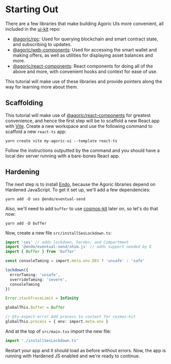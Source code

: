 # Starting Out

There are a few libraries that make building Agoric UIs more convenient, all included in the [ui-kit](https://github.com/Agoric/ui-kit/tree/main) repo:

- [@agoric/rpc](https://github.com/Agoric/ui-kit/tree/main/packages/rpc): Used for querying blockchain and smart contract state, and subscribing to updates.
- [@agoric/web-components](https://github.com/Agoric/ui-kit/tree/main/packages/web-components): Used for accessing the smart wallet and making offers, as well as utilities for displaying asset balances and more.
- [@agoric/react-components](https://github.com/Agoric/ui-kit/tree/main/packages/react-components): React components for doing all of the above and more, with convenient hooks and context for ease of use.

This tutorial will make use of these libraries and provide pointers along the way for learning more about them.

## Scaffolding

This tutorial will make use of [@agoric/react-components](https://github.com/Agoric/ui-kit/tree/main/packages/react-components) for greatest convenience, and hence the first step will be to scaffold a new React app with [Vite](https://vitejs.dev/). Create a new workspace and use the following command to scaffold a new `react-ts` app:

```
yarn create vite my-agoric-ui --template react-ts
```

Follow the instructions outputted by the command and you should have a local dev server running with a bare-bones React app.

## Hardening

The next step is to install [Endo](https://github.com/endojs/endo), because the Agoric libraries depend on Hardened JavaScript. To get it set up, we'll add a few dependencies:

```
yarn add -D ses @endo/eventual-send
```

Also, we'll need to add `buffer` to use [cosmos-kit](https://github.com/cosmology-tech/cosmos-kit) later on, so let's do that now:

```
yarn add -D buffer
```

Now, create a new file `src/installSesLockdown.ts`:

```typescript
import 'ses' // adds lockdown, harden, and Compartment
import '@endo/eventual-send/shim.js' // adds support needed by E
import { Buffer } from 'buffer'

const consoleTaming = import.meta.env.DEV ? 'unsafe' : 'safe'

lockdown({
  errorTaming: 'unsafe',
  overrideTaming: 'severe',
  consoleTaming
})

Error.stackTraceLimit = Infinity

globalThis.Buffer = Buffer

// @ts-expect-error Add process to context for cosmos-kit
globalThis.process = { env: import.meta.env }
```

And at the top of `src/main.tsx` import the new file:

```typescript
import './installSesLockdown.ts'
```

Restart your app and it should load as before without errors. Now, the app is running with Hardened JS enabled and we're ready to continue.
